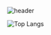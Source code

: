 ![header](https://capsule-render.vercel.app/api?type=waving&color=gradient&height=250&section=header&text=Decoy%20The%20World😈&stroke=000000&strokeWidth=3&fontAlign=65&fontSize=80)

![Top Langs](https://github-readme-stats.vercel.app/api/top-langs/?username=decoyer&layout=compact)
